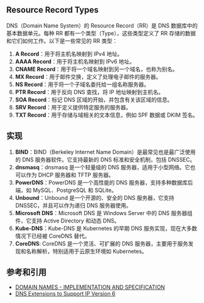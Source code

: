 ## Resource Record Types

DNS（Domain Name System）的 Resource Record（RR）是 DNS 数据库中的基本数据单元。每种 RR 都有一个类型（Type），这些类型定义了 RR 存储的数据和它们如何工作。以下是一些常见的 RR 类型：

1. **A Record**：用于将主机名映射到 IPv4 地址。
2. **AAAA Record**：用于将主机名映射到 IPv6 地址。
3. **CNAME Record**：用于将一个域名映射到另一个域名，也称为别名。
4. **MX Record**：用于邮件交换，定义了处理电子邮件的服务器。
5. **NS Record**：用于将一个子域名委托给一组名称服务器。
6. **PTR Record**：用于反向 DNS 查找，将 IP 地址映射到主机名。
7. **SOA Record**：标记 DNS 区域的开始，并包含有关该区域的信息。
8. **SRV Record**：用于定义提供特定服务的服务器。
9. **TXT Record**：用于存储与域相关的文本信息，例如 SPF 数据或 DKIM 签名。

## 实现

1. **BIND**：BIND（Berkeley Internet Name Domain）是最常见也是最广泛使用的 DNS 服务器软件。它支持最新的 DNS 标准和安全机制，包括 DNSSEC。
2. **dnsmasq**：dnsmasq 是一个轻量级的 DNS 服务器，适用于小型网络。它也可以作为 DHCP 服务器和 TFTP 服务器。
3. **PowerDNS**：PowerDNS 是一个高性能的 DNS 服务器，支持多种数据库后端，如 MySQL、PostgreSQL 和 SQLite。
4. **Unbound**：Unbound 是一个开源的、安全的 DNS 服务器，它支持 DNSSEC，并且可以作为递归 DNS 服务器使用。
5. **Microsoft DNS**：Microsoft DNS 是 Windows Server 中的 DNS 服务器组件，它支持 Active Directory 和动态 DNS。
6. **Kube-DNS**：Kube-DNS 是 Kubernetes 的早期 DNS 服务实现，现在大多数情况下已经被 CoreDNS 替代。
7. **CoreDNS**: CoreDNS 是一个灵活、可扩展的 DNS 服务器，主要用于服务发现和名称解析，特别适用于云原生环境如 Kubernetes。

## 参考和引用

- [DOMAIN NAMES - IMPLEMENTATION AND SPECIFICATION](https://datatracker.ietf.org/doc/html/rfc1035)
- [DNS Extensions to Support IP Version 6](https://datatracker.ietf.org/doc/html/rfc3596)
